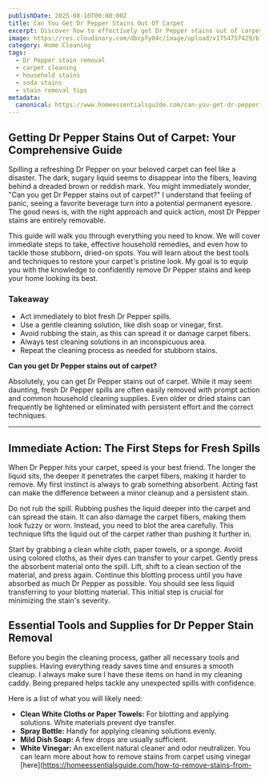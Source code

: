 ```yaml
---
publishDate: 2025-08-10T00:00:00Z
title: Can You Get Dr Pepper Stains Out Of Carpet
excerpt: Discover how to effectively get Dr Pepper stains out of carpet with easy-to-follow steps and household remedies. Act fast for best results!
image: https://res.cloudinary.com/dbcpfy04c/image/upload/v1754757429/blog_image_1754757429_m0o7fl.webp
category: Home Cleaning
tags:
  - Dr Pepper stain removal
  - carpet cleaning
  - household stains
  - soda stains
  - stain removal tips
metadata:
  canonical: https://www.homeessentialsguide.com/can-you-get-dr-pepper-stains-out-of-carpet
---
```


## Getting Dr Pepper Stains Out of Carpet: Your Comprehensive Guide

Spilling a refreshing Dr Pepper on your beloved carpet can feel like a disaster. The dark, sugary liquid seems to disappear into the fibers, leaving behind a dreaded brown or reddish mark. You might immediately wonder, "Can you get Dr Pepper stains out of carpet?" I understand that feeling of panic, seeing a favorite beverage turn into a potential permanent eyesore. The good news is, with the right approach and quick action, most Dr Pepper stains are entirely removable.

This guide will walk you through everything you need to know. We will cover immediate steps to take, effective household remedies, and even how to tackle those stubborn, dried-on spots. You will learn about the best tools and techniques to restore your carpet's pristine look. My goal is to equip you with the knowledge to confidently remove Dr Pepper stains and keep your home looking its best.

### Takeaway

*   Act immediately to blot fresh Dr Pepper spills.
*   Use a gentle cleaning solution, like dish soap or vinegar, first.
*   Avoid rubbing the stain, as this can spread it or damage carpet fibers.
*   Always test cleaning solutions in an inconspicuous area.
*   Repeat the cleaning process as needed for stubborn stains.

**Can you get Dr Pepper stains out of carpet?**

Absolutely, you can get Dr Pepper stains out of carpet. While it may seem daunting, fresh Dr Pepper spills are often easily removed with prompt action and common household cleaning supplies. Even older or dried stains can frequently be lightened or eliminated with persistent effort and the correct techniques.

---

## Immediate Action: The First Steps for Fresh Spills

When Dr Pepper hits your carpet, speed is your best friend. The longer the liquid sits, the deeper it penetrates the carpet fibers, making it harder to remove. My first instinct is always to grab something absorbent. Acting fast can make the difference between a minor cleanup and a persistent stain.

Do not rub the spill. Rubbing pushes the liquid deeper into the carpet and can spread the stain. It can also damage the carpet fibers, making them look fuzzy or worn. Instead, you need to blot the area carefully. This technique lifts the liquid out of the carpet rather than pushing it further in.

Start by grabbing a clean white cloth, paper towels, or a sponge. Avoid using colored cloths, as their dyes can transfer to your carpet. Gently press the absorbent material onto the spill. Lift, shift to a clean section of the material, and press again. Continue this blotting process until you have absorbed as much Dr Pepper as possible. You should see less liquid transferring to your blotting material. This initial step is crucial for minimizing the stain's severity.

## Essential Tools and Supplies for Dr Pepper Stain Removal

Before you begin the cleaning process, gather all necessary tools and supplies. Having everything ready saves time and ensures a smooth cleanup. I always make sure I have these items on hand in my cleaning caddy. Being prepared helps tackle any unexpected spills with confidence.

Here is a list of what you will likely need:

*   **Clean White Cloths or Paper Towels:** For blotting and applying solutions. White materials prevent dye transfer.
*   **Spray Bottle:** Handy for applying cleaning solutions evenly.
*   **Mild Dish Soap:** A few drops are usually sufficient.
*   **White Vinegar:** An excellent natural cleaner and odor neutralizer. You can learn more about how to remove stains from carpet using vinegar [here](https://homeessentialsguide.com/how-to-remove-stains-from-